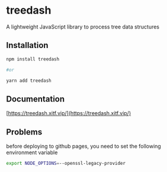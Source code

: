 # treedash

A lightweight JavaScript library to process tree data structures

## Installation
```bash
npm install treedash

#or

yarn add treedash
```

## Documentation
[https://treedash.xitf.vip/](https://treedash.xitf.vip/)


## Problems
before deploying to github pages, you need to set the following environment variable
```bash
export NODE_OPTIONS=--openssl-legacy-provider
```
